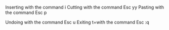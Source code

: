 Inserting with the command i
Cutting with the command Esc yy
Pasting with the command Esc p
 
Undoing with the command Esc u 
Exiting t=with the command Esc :q
